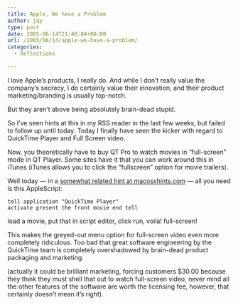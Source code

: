 ```yaml
---
title: Apple, We have a Problem
author: jay
type: post
date: 2005-06-14T21:40:04+00:00
url: /2005/06/14/apple-we-have-a-problem/
categories:
  - Reflections

---
```

I love Apple’s products, I really do. And while I don’t really value the company’s secrecy, I do certainly value their innovation, and their product marketing/branding is usually top-notch.

But they aren’t above being absolutely brain-dead stupid.

So I’ve seen hints at this in my RSS reader in the last few weeks, but failed to follow up until today. Today I finally have seen the kicker with regard to QuickTime Player and Full Screen video.

Now, you theoretically have to buy QT Pro to watch movies in “full-screen” mode in QT Player. Some sites have it that you can work around this in iTunes (iTunes allows you to click the “fullscreen” option for movie trailers).

Well today — in a [somewhat related hint at macosxhints.com][1] — all you need is this AppleScript:

<code class="highlighter-rouge">tell application "QuickTime Player"  activate  present the front movie  end tell</code>

load a movie, put that in script editor, click run, voila! full-screen!

This makes the greyed-out menu option for full-screen video even more completely ridiculous. Too bad that great software engineering by the QuickTime team is completely overshadowed by brain-dead product packaging and marketing.

(actually it could be brilliant marketing, forcing customers $30.00 because they think they must shell that out to watch full-screen video, never mind all the other features of the software are worth the licensing fee, however, that certainly doesn’t mean it’s right).

 [1]: //www.macosxhints.com/article.php?story=20050527181101387&lsrc=osxh"
